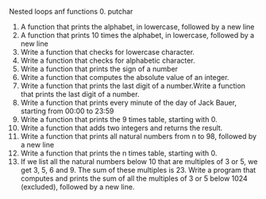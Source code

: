 Nested loops anf functions
 0. putchar
 1. A function that prints the alphabet, in lowercase, followed by a new line
 2. A function that prints 10 times the alphabet, in lowercase, followed by a new line
 3. Write a function that checks for lowercase character. 
 4. Write a function that checks for alphabetic character.
 5. Write a function that prints the sign of a number
 6. Write a function that computes the absolute value of an integer.
 7. Write a function that prints the last digit of a number.Write a function that prints the last digit of a number.
 8. Write a function that prints every minute of the day of Jack Bauer, starting from 00:00 to 23:59
 9. Write a function that prints the 9 times table, starting with 0.
 10. Write a function that adds two integers and returns the result.
 11. Write a function that prints all natural numbers from n to 98, followed by a new line
 12. Write a function that prints the n times table, starting with 0.
 13. If we list all the natural numbers below 10 that are multiples of 3 or 5, we get 3, 5, 6 and 9. The sum of these multiples is 23. Write a program that computes and prints the sum of all the multiples of 3 or 5 below 1024 (excluded), followed by a new line.
